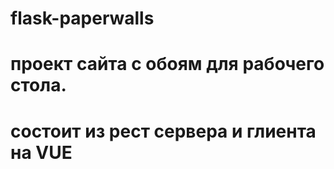 # flask-paperwalls
# проект сайта с обоям для рабочего стола. 
# состоит из рест сервера и глиента на VUE
